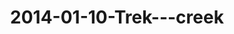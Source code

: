 ---
layout: blog
title: 2014-01-10-Trek---creek
category: blog
lat: 18.62496
lng: 98.65811
image: https://s3-us-west-2.amazonaws.com/travels2013/2014-01-10 23:49:48 PST.jpg
observation: 20140110234948PST
---